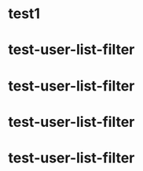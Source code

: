 # test1
# test-user-list-filter
# test-user-list-filter
# test-user-list-filter
# test-user-list-filter
